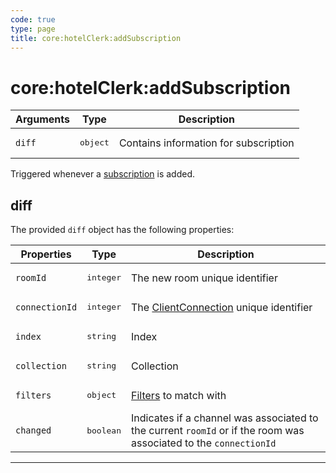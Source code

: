 ```yaml
---
code: true
type: page
title: core:hotelClerk:addSubscription
---
```


# core:hotelClerk:addSubscription


| Arguments  | Type              | Description                           |
| ---------- | ----------------- | ------------------------------------- |
| `diff`     | <pre>object</pre> | Contains information for subscription |

Triggered whenever a [subscription](/core/1/api/controllers/realtime/subscribe) is added.

## diff

The provided `diff` object has the following properties:

| Properties     | Type                 | Description                                                                                                       |
| -------------- | -------------------- | ----------------------------------------------------------------------------------------------------------------- |
| `roomId`       | <pre>integer</pre>   | The new room unique identifier                                                                                    |
| `connectionId` | <pre>integer</pre>   | The [ClientConnection](/core/1/protocols/api/context/clientconnection) unique identifier                          |
| `index`        | <pre>string</pre>    | Index                                                                                                             |
| `collection`   | <pre>string</pre>    | Collection                                                                                                        |
| `filters`      | <pre>object</pre>    | [Filters](https://docs.kuzzle.io/core/1/guides/cookbooks/realtime-api/terms/) to match with                       |
| `changed`      | <pre>boolean</pre>   | Indicates if a channel was associated to the current `roomId` or if the room was associated to the `connectionId` |

---